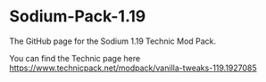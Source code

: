 # Sodium-Pack-1.19

The GitHub page for the Sodium 1.19 Technic Mod Pack.

You can find the Technic page here https://www.technicpack.net/modpack/vanilla-tweaks-119.1927085
